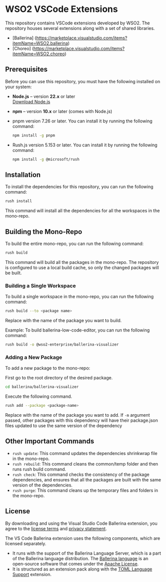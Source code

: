 # WSO2 VSCode Extensions
This repository contains VSCode extensions developed by WSO2. The repository houses several extensions along with a set of shared libraries.
- [Ballerina] (https://marketplace.visualstudio.com/items?itemName=WSO2.ballerina)
- [Choreo] (https://marketplace.visualstudio.com/items?itemName=WSO2.choreo)

## Prerequisites

Before you can use this repository, you must have the following installed on your system:

- **Node.js** – version **22.x** or later  
  [Download Node.js](https://nodejs.org)

- **npm** – version **10.x** or later (comes with Node.js)

- pnpm version 7.26 or later. You can install it by running the following command:

    ```bash
    npm install -g pnpm
    ``` 
- Rush.js version 5.153 or later. You can install it by running the following command:

    ```bash
    npm install -g @microsoft/rush
    ```
## Installation

To install the dependencies for this repository, you can run the following command:

```bash
rush install
```

This command will install all the dependencies for all the workspaces in the mono-repo.

## Building the Mono-Repo

To build the entire mono-repo, you can run the following command:

```bash
rush build
```

This command will build all the packages in the mono-repo. The repository is configured to use a local build cache, so only the changed packages will be built.

### Building a Single Workspace

To build a single workspace in the mono-repo, you can run the following command:

```bash
rush build --to <package name>
```

Replace <package name> with the name of the package you want to build.

Example: To build ballerina-low-code-editor, you can run the following command:
```bash
rush build -o @wso2-enterprise/ballerina-visualizer
```
### Adding a New Package

To add a new package to the mono-repo:

First go to the root directory of the desired package.

```bash
cd ballerina/ballerina-visualizer
```

Execute the following command.

```bash
rush add --package <package-name> 
```

Replace <package-name> with the name of the package you want to add. If `-m` argument passed, other packages with this dependency will have their package.json files updated to use the same version of the dependency

## Other Important Commands

- `rush update`: This command updates the dependencies shrinkwrap file in the mono-repo.
- `rush rebuild`: This command cleans the common/temp folder and then runs rush build command.
- `rush check`: This command checks the consistency of the package dependencies, and ensures that all the packages are built with the same version of the dependencies.
- `rush purge`: This command cleans up the temporary files and folders in the mono-repo.

## License

By downloading and using the Visual Studio Code Ballerina extension, you agree to the [license terms](https://wso2.com/licenses/ballerina-vscode-plugin-2021-05-25/) and [privacy statement](https://wso2.com/privacy-policy).

The VS Code Ballerina extension uses the following components, which are licensed separately.

- It runs with the support of the Ballerina Language Server, which is a part of the Ballerina language distribution. The [Ballerina language](https://ballerina.io/) is an open-source software that comes under the [Apache License](https://www.apache.org/licenses/LICENSE-2.0).
- It is structured as an extension pack along with the [TOML Language Support](https://marketplace.visualstudio.com/items?itemName=be5invis.toml) extension.
